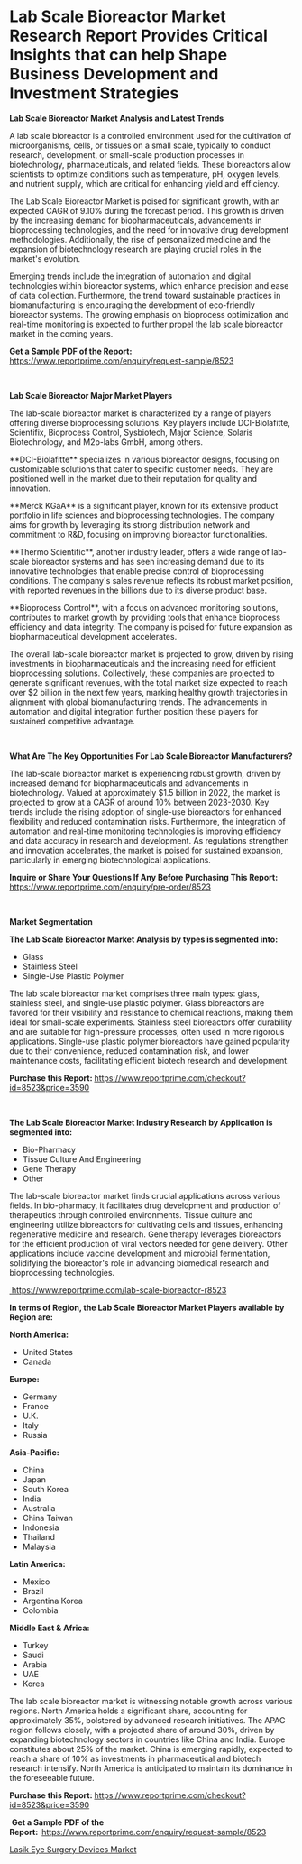 <p><h1>Lab Scale Bioreactor Market Research Report Provides Critical Insights that can help Shape Business Development and Investment Strategies</h1></p><p><strong>Lab Scale Bioreactor Market Analysis and Latest Trends</strong></p>
<p><p>A lab scale bioreactor is a controlled environment used for the cultivation of microorganisms, cells, or tissues on a small scale, typically to conduct research, development, or small-scale production processes in biotechnology, pharmaceuticals, and related fields. These bioreactors allow scientists to optimize conditions such as temperature, pH, oxygen levels, and nutrient supply, which are critical for enhancing yield and efficiency.</p><p>The Lab Scale Bioreactor Market is poised for significant growth, with an expected CAGR of 9.10% during the forecast period. This growth is driven by the increasing demand for biopharmaceuticals, advancements in bioprocessing technologies, and the need for innovative drug development methodologies. Additionally, the rise of personalized medicine and the expansion of biotechnology research are playing crucial roles in the market's evolution. </p><p>Emerging trends include the integration of automation and digital technologies within bioreactor systems, which enhance precision and ease of data collection. Furthermore, the trend toward sustainable practices in biomanufacturing is encouraging the development of eco-friendly bioreactor systems. The growing emphasis on bioprocess optimization and real-time monitoring is expected to further propel the lab scale bioreactor market in the coming years.</p></p>
<p><strong>Get a Sample PDF of the Report:&nbsp;</strong> <a href="https://www.reportprime.com/enquiry/request-sample/8523?utm_campaign=2737&utm_medium=2&utm_source=Github&utm_content=ia&utm_term=19032025&utm_id=lab-scale-bioreactor">https://www.reportprime.com/enquiry/request-sample/8523</a></p>
<p>&nbsp;</p>
<p><strong>Lab Scale Bioreactor Major Market Players</strong></p>
<p><p>The lab-scale bioreactor market is characterized by a range of players offering diverse bioprocessing solutions. Key players include DCI-Biolafitte, Scientifix, Bioprocess Control, Sysbiotech, Major Science, Solaris Biotechnology, and M2p-labs GmbH, among others. </p><p>**DCI-Biolafitte** specializes in various bioreactor designs, focusing on customizable solutions that cater to specific customer needs. They are positioned well in the market due to their reputation for quality and innovation.</p><p>**Merck KGaA** is a significant player, known for its extensive product portfolio in life sciences and bioprocessing technologies. The company aims for growth by leveraging its strong distribution network and commitment to R&D, focusing on improving bioreactor functionalities.</p><p>**Thermo Scientific**, another industry leader, offers a wide range of lab-scale bioreactor systems and has seen increasing demand due to its innovative technologies that enable precise control of bioprocessing conditions. The company's sales revenue reflects its robust market position, with reported revenues in the billions due to its diverse product base.</p><p>**Bioprocess Control**, with a focus on advanced monitoring solutions, contributes to market growth by providing tools that enhance bioprocess efficiency and data integrity. The company is poised for future expansion as biopharmaceutical development accelerates.</p><p>The overall lab-scale bioreactor market is projected to grow, driven by rising investments in biopharmaceuticals and the increasing need for efficient bioprocessing solutions. Collectively, these companies are projected to generate significant revenues, with the total market size expected to reach over $2 billion in the next few years, marking healthy growth trajectories in alignment with global biomanufacturing trends. The advancements in automation and digital integration further position these players for sustained competitive advantage.</p></p>
<p>&nbsp;</p>
<p><strong>What Are The Key Opportunities For Lab Scale Bioreactor Manufacturers?</strong></p>
<p><p>The lab-scale bioreactor market is experiencing robust growth, driven by increased demand for biopharmaceuticals and advancements in biotechnology. Valued at approximately $1.5 billion in 2022, the market is projected to grow at a CAGR of around 10% between 2023-2030. Key trends include the rising adoption of single-use bioreactors for enhanced flexibility and reduced contamination risks. Furthermore, the integration of automation and real-time monitoring technologies is improving efficiency and data accuracy in research and development. As regulations strengthen and innovation accelerates, the market is poised for sustained expansion, particularly in emerging biotechnological applications.</p></p>
<p><strong>Inquire or Share Your Questions If Any Before Purchasing This Report:</strong> <a href="https://www.reportprime.com/enquiry/pre-order/8523?utm_campaign=2737&utm_medium=2&utm_source=Github&utm_content=ia&utm_term=19032025&utm_id=lab-scale-bioreactor">https://www.reportprime.com/enquiry/pre-order/8523</a></p>
<p>&nbsp;</p>
<p><strong>Market Segmentation</strong></p>
<p><strong>The Lab Scale Bioreactor Market Analysis by types is segmented into:</strong></p>
<p><ul><li>Glass</li><li>Stainless Steel</li><li>Single-Use Plastic Polymer</li></ul></p>
<p><p>The lab scale bioreactor market comprises three main types: glass, stainless steel, and single-use plastic polymer. Glass bioreactors are favored for their visibility and resistance to chemical reactions, making them ideal for small-scale experiments. Stainless steel bioreactors offer durability and are suitable for high-pressure processes, often used in more rigorous applications. Single-use plastic polymer bioreactors have gained popularity due to their convenience, reduced contamination risk, and lower maintenance costs, facilitating efficient biotech research and development.</p></p>
<p><strong>Purchase this Report:&nbsp;</strong><a href="https://www.reportprime.com/checkout?id=8523&price=3590&utm_campaign=2737&utm_medium=2&utm_source=Github&utm_content=ia&utm_term=19032025&utm_id=lab-scale-bioreactor">https://www.reportprime.com/checkout?id=8523&price=3590</a></p>
<p>&nbsp;</p>
<p><strong>The Lab Scale Bioreactor Market Industry Research by Application is segmented into:</strong></p>
<p><ul><li>Bio-Pharmacy</li><li>Tissue Culture And Engineering</li><li>Gene Therapy</li><li>Other</li></ul></p>
<p><p>The lab-scale bioreactor market finds crucial applications across various fields. In bio-pharmacy, it facilitates drug development and production of therapeutics through controlled environments. Tissue culture and engineering utilize bioreactors for cultivating cells and tissues, enhancing regenerative medicine and research. Gene therapy leverages bioreactors for the efficient production of viral vectors needed for gene delivery. Other applications include vaccine development and microbial fermentation, solidifying the bioreactor's role in advancing biomedical research and bioprocessing technologies.</p></p>
<p><a href="https://www.reportprime.com/lab-scale-bioreactor-r8523?utm_campaign=2737&utm_medium=2&utm_source=Github&utm_content=ia&utm_term=19032025&utm_id=lab-scale-bioreactor">&nbsp;https://www.reportprime.com/lab-scale-bioreactor-r8523</a></p>
<p><strong>In terms of Region, the Lab Scale Bioreactor Market Players available by Region are:</strong></p>
<p>
    <p> <strong> North America: </strong>
        <ul>
            <li>United States</li>
            <li>Canada</li>
        </ul>
        </p> 
    <p> <strong> Europe: </strong>
        <ul>
            <li>Germany</li>
            <li>France</li>
            <li>U.K.</li>
            <li>Italy</li>
            <li>Russia</li>
        </ul>
        </p> 
    <p> <strong> Asia-Pacific: </strong>
        <ul>
            <li>China</li>
            <li>Japan</li>
            <li>South Korea</li>
            <li>India</li>
            <li>Australia</li>
            <li>China Taiwan</li>
            <li>Indonesia</li>
            <li>Thailand</li>
            <li>Malaysia</li>
        </ul>
        </p> 
    <p> <strong> Latin America: </strong>
        <ul>
            <li>Mexico</li>
            <li>Brazil</li>
            <li>Argentina Korea</li>
            <li>Colombia</li>
        </ul>
        </p> 
    <p> <strong> Middle East & Africa: </strong>
        <ul>
            <li>Turkey</li>
            <li>Saudi</li>
            <li>Arabia</li>
            <li>UAE</li>
            <li>Korea</li>
        </ul>
    </p>
    </p>
<p><p>The lab scale bioreactor market is witnessing notable growth across various regions. North America holds a significant share, accounting for approximately 35%, bolstered by advanced research initiatives. The APAC region follows closely, with a projected share of around 30%, driven by expanding biotechnology sectors in countries like China and India. Europe constitutes about 25% of the market. China is emerging rapidly, expected to reach a share of 10% as investments in pharmaceutical and biotech research intensify. North America is anticipated to maintain its dominance in the foreseeable future.</p></p>
<p><strong>Purchase this Report: </strong><a href="https://www.reportprime.com/checkout?id=8523&price=3590&utm_campaign=2737&utm_medium=2&utm_source=Github&utm_content=ia&utm_term=19032025&utm_id=lab-scale-bioreactor">https://www.reportprime.com/checkout?id=8523&price=3590</a></p>
<p>&nbsp;<strong>Get a Sample PDF of the Report:&nbsp;&nbsp;</strong><a href="https://www.reportprime.com/enquiry/request-sample/8523?utm_campaign=2737&utm_medium=2&utm_source=Github&utm_content=ia&utm_term=19032025&utm_id=lab-scale-bioreactor">https://www.reportprime.com/enquiry/request-sample/8523</a></p>
<p><strong></strong></p>
<p><p><a href="https://github.com/samesdufloiw/Market-Research-Report-List-1/blob/main/lasik-eye-surgery-devices-market.md?utm_campaign=2737&utm_medium=2&utm_source=Github&utm_content=ia&utm_term=19032025&utm_id=lab-scale-bioreactor">Lasik Eye Surgery Devices Market</a></p></p>